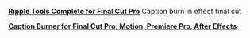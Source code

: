 [**Ripple Tools Complete for Final Cut Pro**](https://fxfactory.com/info/rippletoolscomplete/)
Caption burn in effect final cut

[**Caption Burner for Final Cut Pro, Motion, Premiere Pro, After Effects**](https://fxfactory.com/info/captionburner/)